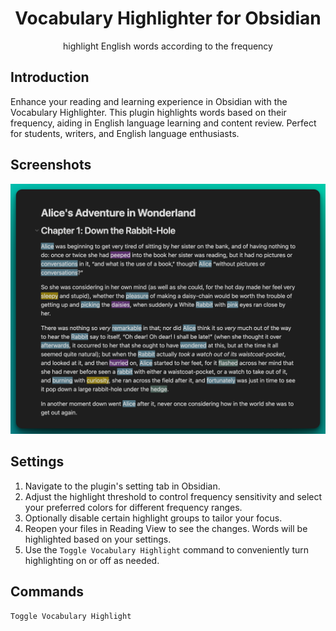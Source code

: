 <h1 align="center">Vocabulary Highlighter for Obsidian</h1>
<p align="center">highlight English words according to the frequency</p>

## Introduction

Enhance your reading and learning experience in Obsidian with the Vocabulary Highlighter. This plugin highlights words based on their frequency, aiding in English language learning and content review. Perfect for students, writers, and English language enthusiasts.

## Screenshots

![Highlight](https://github.com/eatgrass/obsidian-vocab-highlighter/blob/487a3ac1b5023d9f8146c18e01099c4a15d83395/assets/screenshot-1.png)

## Settings

1. Navigate to the plugin's setting tab in Obsidian.
2. Adjust the highlight threshold to control frequency sensitivity and select your preferred colors for different frequency ranges.
3. Optionally disable certain highlight groups to tailor your focus.
4. Reopen your files in Reading View to see the changes. Words will be highlighted based on your settings. 
5. Use the `Toggle Vocabulary Highlight` command to conveniently turn highlighting on or off as needed.

## Commands

`Toggle Vocabulary Highlight`
